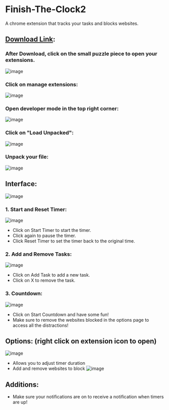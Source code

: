 # Finish-The-Clock2
A chrome extension that tracks your tasks and blocks websites.
  ## [Download Link](https://minhaskamal.github.io/DownGit/#/home?url=https://github.com/flowingjade/Finish-The-Clock2):

  ### After Download, click on the small puzzle piece to open your extensions.
![image](https://github.com/flowingjade/Finish-The-Clock2/assets/89887340/2d13a5cf-9aa6-4614-98e3-a3e520f5bc5e)
  ### Click on manage extensions:
![image](https://github.com/flowingjade/Finish-The-Clock2/assets/89887340/23d58b2d-88ff-49b0-b6a4-506522e71089)
  ### Open developer mode in the top right corner:
![image](https://github.com/flowingjade/Finish-The-Clock2/assets/89887340/6e9fb73e-1d82-4871-9e61-22fe136742c9)
  ### Click on "Load Unpacked":
![image](https://github.com/flowingjade/Finish-The-Clock2/assets/89887340/6dc63dc4-a83d-452f-869d-85f6af3d4e46)
  ### Unpack your file:
![image](https://github.com/flowingjade/Finish-The-Clock2/assets/89887340/aca066db-6929-4aff-aba8-3167eb7d0c9f)

## Interface:
![image](https://github.com/flowingjade/Finish-The-Clock2/assets/89887340/1290ec95-95c0-43f6-9939-d1a328485cfe)
  ### 1. Start and Reset Timer:
  ![image](https://github.com/flowingjade/Finish-The-Clock2/assets/89887340/cdca1154-2115-4972-a683-7e70c2fd27f9)
  * Click on Start Timer to start the timer. 
  *  Click again to pause the timer.
  *   Click Reset Timer to set the timer back to the original time.
  ### 2. Add and Remove Tasks:
  ![image](https://github.com/flowingjade/Finish-The-Clock2/assets/89887340/dcf008e2-4d1e-4319-80a1-8481a4ed64ba)
  * Click on Add Task to add a new task.
  * Click on X to remove the task.
  ### 3. Countdown:
  ![image](https://github.com/flowingjade/Finish-The-Clock2/assets/89887340/e8433902-237f-44b4-b38b-7057944bfcd2)
  * Click on Start Countdown and have some fun!
  *  Make sure to remove the websites blocked in the options page to access all the distractions!
## Options: (right click on extension icon to open)
![image](https://github.com/flowingjade/Finish-The-Clock2/assets/89887340/6cc290ed-1813-43c0-90c9-50ba8c1024ef)
- Allows you to adjust timer duration
- Add and remove websites to block
![image](https://github.com/flowingjade/Finish-The-Clock2/assets/89887340/41a714e9-dbf9-4cc7-b41e-37c58ee5c478)
## Additions:
- Make sure your notifications are on to receive a notification when timers are up!
